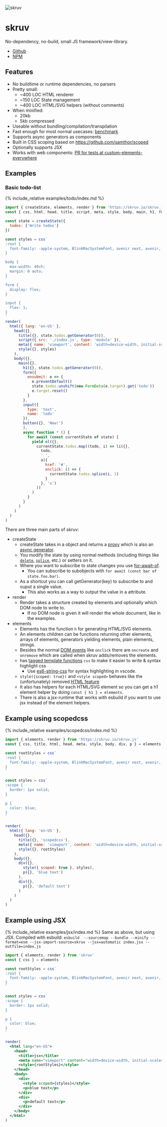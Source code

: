 ![skruv](./icon.svg)

# skruv

No-dependency, no-build, small JS framework/view-library.

* [Github](https://github.com/skruv/skruv)
* [NPM](https://npmjs.com/skruv)

## Features

* No buildtime or runtime dependencies, no parsers
* Pretty small:
  * ~400 LOC HTML renderer
  * ~150 LOC State management
  * ~400 LOC HTML/SVG helpers (without comments)
* When minified:
  * 20kb
  * 5kb compressed
* Useable without bundling/compilation/transpilation
* Fast enough for most normal usecases: [benchmark](https://krausest.github.io/js-framework-benchmark/index.html)
* Supports async generators as components
* Built in CSS scoping based on <https://github.com/samthor/scoped>
* Optionally supports JSX
* Works with web components: [PR for tests at custom-elements-everywhere](https://github.com/webcomponents/custom-elements-everywhere/pull/2231)
<!-- * Works with web components: [tests at custom-elements-everywhere](https://custom-elements-everywhere.com/libraries/skruv/results/results.html) -->

## Examples

### Basic todo-list
{% include_relative examples/todo/index.md %}
```js
import { createState, elements, render } from 'https://skruv.io/skruv.js'
const { css, html, head, title, script, meta, style, body, main, h1, form, input, button, ol, li, a } = elements

const state = createState({
  todos: ['Write todos']
})

const styles = css`
:root {
  font-family: -apple-system, BlinkMacSystemFont, avenir next, avenir, segoe ui, helvetica neue, helvetica, Cantarell, Ubuntu, roboto, noto, arial, sans-serif;
}

body {
  max-width: 40ch;
  margin: 0 auto;
}

form {
  display: flex;
}

input {
  flex: 1;
}
`
render(
  html({ lang: 'en-US' },
    head({},
      title({}, state.todos.getGenerator(0)),
      script({ src: './index.js', type: 'module' }),
      meta({ name: 'viewport', content: 'width=device-width, initial-scale=1' }),
      style({}, styles)
    ),
    body({},
      main({},
        h1({}, state.todos.getGenerator(0)),
        form({
          onsubmit: e => {
            e.preventDefault()
            state.todos.unshift(new FormData(e.target).get('todo'))
            e.target.reset()
          }
        },
        input({
          type: 'text',
          name: 'todo'
        }),
        button({}, 'New!')
        ),
        async function * () {
          for await (const currentState of state) {
            yield ol({},
              currentState.todos.map((todo, i) => li({},
                todo,
                ' ',
                a({
                  href: '#',
                  onclick: () => {
                    currentState.todos.splice(i, 1)
                  }
                }, 'x')
              ))
            )
          }
        }
      )
    )
  )
)
```

There are three main parts of skruv:

* createState
  * createState takes in a object and returns a [proxy](https://developer.mozilla.org/en-US/docs/Web/JavaScript/Reference/Global_Objects/Proxy) which is also an [async generator](https://developer.mozilla.org/en-US/docs/Web/JavaScript/Reference/Global_Objects/AsyncGenerator).
  * You modify the state by using normal methods (including things like [`delete`](https://developer.mozilla.org/en-US/docs/Web/JavaScript/Reference/Operators/delete), [`splice`](https://developer.mozilla.org/en-US/docs/Web/JavaScript/Reference/Global_Objects/Array/splice), etc.) or setters on it.
  * Where you want to subscribe to state changes you use [for-await-of](https://developer.mozilla.org/en-US/docs/Web/JavaScript/Reference/Statements/for-await...of).
    * You can subscribe to subobjects with `for await (const bar of state.foo.bar)`.
  * As a shortcut you can call getGenerator(key) to subscribe to and ouput a single value.
    * This also works as a way to output the value in a attribute.
* render
  * Render takes a structure created by elements and optionally which DOM node to write to.
    * If no DOM node is given it will render the whole document, like in the examples.
* elements
  * Elements has the function `h` for generating HTML/SVG elements.
  * An elements children can be functions returning other elements, arrays of elements, generators yielding elements, plain elements, strings.
  * Besides the normal [DOM events](https://developer.mozilla.org/en-US/docs/Web/Events) like `onclick` there are `oncreate` and `onremove` which are called when skruv adds/removes the elements.
  * has [tagged template functions](https://developer.mozilla.org/en-US/docs/Web/JavaScript/Reference/Template_literals#tagged_templates) `css` to make it easier to write & syntax highlight css
    * Use [es6-string-css](https://marketplace.visualstudio.com/items?itemName=bashmish.es6-string-css) for syntax highlighting in vscode.
  * `style({scoped: true})` and `<style scoped>` behaves like the (unfortunately) removed [HTML feature](https://developer.mozilla.org/en-US/docs/Web/API/HTMLStyleElement/scoped)
  * It also has helpers for each HTML/SVG element so you can get a h1 element helper by doing `const { h1 } = elements`.
  * There is also a jsx-runtime that works with esbuild if you want to use jsx instead of the element helpers.

## Example using scopedcss
{% include_relative examples/scopedcss/index.md %}
```js
import { elements, render } from 'https://skruv.io/skruv.js'
const { css, title, html, head, meta, style, body, div, p } = elements

const rootStyles = css`
:root {
  font-family: -apple-system, BlinkMacSystemFont, avenir next, avenir, segoe ui, helvetica neue, helvetica, Cantarell, Ubuntu, roboto, noto, arial, sans-serif;
}
`

const styles = css`
:scope {
  border: 1px solid;
}

p {
  color: blue;
}
`

render(
  html({ lang: 'en-US' },
    head({},
      title({}, 'scopedcss'),
      meta({ name: 'viewport', content: 'width=device-width, initial-scale=1' }),
      style({}, rootStyles)
    ),
    body({},
      div({},
        style({ scoped: true }, styles),
        p({}, 'blue text')
      ),
      div({},
        p({}, 'default text')
      )
    )
  )
)
```

## Example using JSX
{% include_relative examples/jsx/index.md %}
Same as above, but using JSX. Compiled with esbuild:
`esbuild  --sourcemap --bundle --minify --format=esm --jsx-import-source=skruv --jsx=automatic index.jsx --outfile=index.js` 
```jsx
import { elements, render } from 'skruv'
const { css } = elements

const rootStyles = css`
:root {
  font-family: -apple-system, BlinkMacSystemFont, avenir next, avenir, segoe ui, helvetica neue, helvetica, Cantarell, Ubuntu, roboto, noto, arial, sans-serif;
}
`

const styles = css`
:scope {
  border: 1px solid;
}

p {
  color: blue;
}
`

render(
  <html lang="en-US">
    <head>
      <title>jsx</title>
      <meta name="viewport" content="width=device-width, initial-scale=1"/>
      <style>{rootStyles}</style>
    </head>
    <body>
      <div>
        <style scoped>{styles}</style>
        <p>blue text</p>
      </div>
      <div>
        <p>default text</p>
      </div>
    </body>
  </html>
)
```
